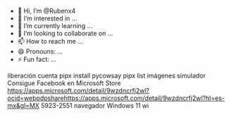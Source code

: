 - 👋 Hi, I’m @Rubenx4
- 👀 I’m interested in ...
- 🌱 I’m currently learning ...
- 💞️ I’m looking to collaborate on ...
- 📫 How to reach me ...
- 😄 Pronouns: ...
- ⚡ Fun fact: ...

<!---
Rubenx4/Rubenx4 is a ✨ special ✨ repository because its `README.md`  appears on your GitHub profile.
You can click the Preview link to take a look at your changes.
--->
liberación 
cuenta 
pipx install pycowsay
pipx list
imágenes 
simulador 
Consigue Facebook en Microsoft Store https://apps.microsoft.com/detail/9wzdncrfj2wl?ocid=webpdpsharehttps://apps.microsoft.com/detail/9wzdncrfj2wl?hl=es-mx&gl=MX
5923-2551 
navegador Windows 11
wi
